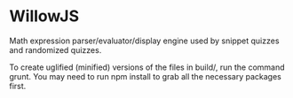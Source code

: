 WillowJS
========

Math expression parser/evaluator/display engine used by snippet quizzes and randomized quizzes.

To create uglified (minified) versions of the files in build/, run the command grunt.  You may need to run
npm install to grab all the necessary packages first.